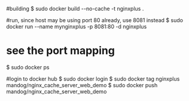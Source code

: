 #building 
$ sudo docker build --no-cache -t nginxplus .

#run, since host may be using port 80 already, use 8081 instead
$ sudo docker run --name mynginxplus -p 8081:80 -d nginxplus

# see the port mapping
$ sudo docker ps

#login to docker hub
$ sudo docker login
$ sudo docker tag nginxplus mandog/nginx_cache_server_web_demo
$ sudo docker push mandog/nginx_cache_server_web_demo